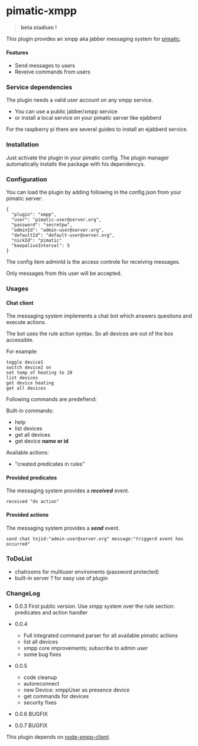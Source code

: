 pimatic-xmpp
=======================

> **beta stadium !**

This plugin provides an xmpp aka jabber messaging system for [pimatic](https://pimatic.org/).
#### Features
* Send messages to users
* Reveive commands from users

### Service dependencies

The plugin needs a valid user account on any xmpp service.

* You can use a public jabber/xmpp service
* or install a local service on your pimatic server like ejabberd

For the raspberry pi there are several guides to install an ejabberd service.

### Installation

Just activate the plugin in your pimatic config. The plugin manager automatically installs
the package with his dependencys.

### Configuration

You can load the plugin by adding following in the config.json from your pimatic server:

    {
      "plugin": "xmpp",
      "user": "pimatic-user@server.org",
      "password": "secretpw",
      "adminId": "admin-user@server.org",
      "defaultId": "default-user@server.org",
      "nickId": "pimatic"
      "keepaliveInterval": 5
    }

The config item adminId is the access controle for receiving messages.

Only messages from this user will be accepted.

### Usages
#### Chat client

The messaging system implements a chat bot which answers questions
and execute actions.

The bot uses the rule action syntax. So all devices are out of the box accessible.

For example:
```
toggle device1
switch device2 on
set temp of heating to 28
list devices
get device heating
get all devices
```


Following commands are predefiend:

Built-in commands:
* help
* list devices
* get all devices
* get device **name or id**

Available actions:
* "created predicates in rules"


#### Provided predicates
The messaging system provides a **_received_** event.
```
received "do action"
```

#### Provided actions
The messaging system provides a **_send_** event.
```
send chat tojid:"admin-user@server.org" message:"triggerd event has occurred"
```

### ToDoList
* chatrooms for multiuser enviroments (password protected)
* built-in server ? for easy use of plugin


### ChangeLog
* 0.0.3
  First public version.
  Use xmpp system over the rule section: predicates and action handler

* 0.0.4
  - Full integrated command parser for all available pimatic actions
  - list all devices
  - xmpp core improvements; subscribe to admin user
  - some bug fixes  
* 0.0.5
  - code cleanup
  - autoreconnect
  - new Device: xmppUser as presence device
  - get commands for devices
  - security fixes
* 0.0.6 BUGFIX
* 0.0.7 BUGFIX

This plugin depends on [node-xmpp-client](https://github.com/node-xmpp/node-xmpp/tree/master/packages/node-xmpp-client).
